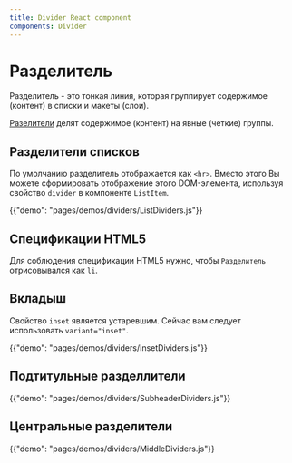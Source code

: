 ```yaml
---
title: Divider React component
components: Divider
---
```

# Разделитель

<p class="description">Разделитель - это тонкая линия, которая группирует содержимое (контент) в списки и макеты (слои).</p>

[Разелители](https://material.io/design/components/dividers.html) делят содержимое (контент) на явные (четкие) группы.

## Разделители списков

По умолчанию разделитель отображается как `<hr>`. Вместо этого Вы можете сформировать отображение этого DOM-элемента, используя свойство `divider` в компоненте `ListItem`.

{{"demo": "pages/demos/dividers/ListDividers.js"}}

## Спецификации HTML5

Для соблюдения спецификации HTML5 нужно, чтобы `Разделитель` отрисовывался как `li`.

## Вкладыш

Свойство `inset` является устаревшим. Сейчас вам следует использовать `variant="inset"`.

{{"demo": "pages/demos/dividers/InsetDividers.js"}}

## Подтитульные разделлители

{{"demo": "pages/demos/dividers/SubheaderDividers.js"}}

## Центральные разделители

{{"demo": "pages/demos/dividers/MiddleDividers.js"}}